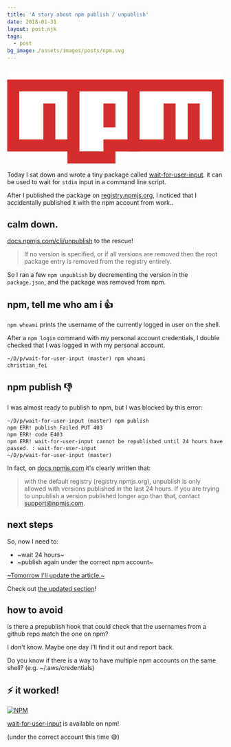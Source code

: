 ```yaml
---
title: 'A story about npm publish / unpublish'
date: 2018-01-31
layout: post.njk
tags:
  - post
bg_image: /assets/images/posts/npm.svg
---
```


![npm](/assets/images/posts/npm.svg)

Today I sat down and wrote a tiny package called [wait-for-user-input](https://github.com/christian-fei/wait-for-user-input). it can be used to wait for `stdin` input in a command line script.

After I published the package on [registry.npmjs.org](http://registry.npmjs.org/), I noticed that I accidentally published it with the npm account from work..

## calm down.

[docs.npmjs.com/cli/unpublish](https://docs.npmjs.com/cli/unpublish) to the rescue!

> If no version is specified, or if all versions are removed then the root package entry is removed from the registry entirely.

So I ran a few `npm unpublish` by decrementing the version in the `package.json`, and the package was removed from npm.

## npm, tell me who am i 👍

`npm whoami` prints the username of the currently logged in user on the shell.

After a `npm login` command with my personal account credentials, I double checked that I was logged in with my personal account.

```
~/D/p/wait-for-user-input (master) npm whoami
christian_fei
```

## npm publish 👎

I was almost ready to publish to npm, but I was blocked by this error:

```
~/D/p/wait-for-user-input (master) npm publish
npm ERR! publish Failed PUT 403
npm ERR! code E403
npm ERR! wait-for-user-input cannot be republished until 24 hours have passed. : wait-for-user-input
~/D/p/wait-for-user-input (master)
```

In fact, on [docs.npmjs.com](https://docs.npmjs.com/cli/unpublish) it's clearly written that:

> with the default registry (registry.npmjs.org), unpublish is only allowed with versions published in the last 24 hours. If you are trying to unpublish a version published longer ago than that, contact support@npmjs.com.

## next steps

So, now I need to:

- ~wait 24 hours~
- ~publish again under the correct npm account~

[~Tomorrow I'll update the article.~](#it-worked)

Check out [the updated section](#it-worked)!

## how to avoid

is there a prepublish hook that could check that the usernames from a github repo match the one on npm?

I don't know. Maybe one day I'll find it out and report back.

Do you know if there is a way to have multiple npm accounts on the same shell? (e.g. ~/.aws/credentials)

## ⚡️ it worked!

[![NPM](https://nodei.co/npm/wait-for-user-input.png)](https://npmjs.org/package/wait-for-user-input)

[wait-for-user-input](https://www.npmjs.com/package/wait-for-user-input) is available on npm!

(under the correct account this time 😅)